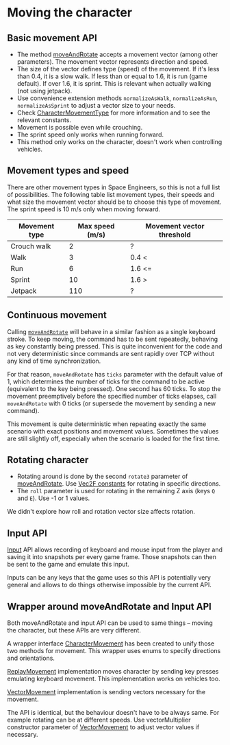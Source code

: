 # Moving the character

## Basic movement API

- The method [moveAndRotate]( https://iv4xr-project.github.io/iv4xr-se-plugin/space-engineers-api/spaceEngineers.controller/-character/move-and-rotate.html)
accepts a movement vector (among other parameters). The movement vector represents direction and speed.
- The size of the vector defines type (speed) of the movement. If it's less than 0.4, it is a slow walk. If less than or equal to 1.6,
  it is run (game default). If over 1.6, it is sprint. This is relevant when actually walking (not using jetpack).
- Use convenience extension methods `normalizeAsWalk`, `normalizeAsRun`, `normalizeAsSprint` to adjust a vector size to
  your needs.
- Check [CharacterMovementType](https://iv4xr-project.github.io/iv4xr-se-plugin/space-engineers-api/spaceEngineers.model/-character-movement-type/index.html)
for more information and to see the relevant constants.
- Movement is possible even while crouching.
- The sprint speed only works when running forward.
- This method only works on the character, doesn't work when controlling vehicles.

## Movement types and speed

There are other movement types in Space Engineers, so this is not a full list of possibilities. The following table list movement types, their speeds and what size the movement vector should be to choose this type of movement. The sprint speed is 10 m/s only when moving forward.

| Movement type | Max speed (m/s) | Movement vector threshold |
| --- | --- | --- |
| Crouch walk |   2  | ? |
| Walk        |   3  | 0.4 <  |
| Run         |   6  | 1.6 <= |
| Sprint      |  10  | 1.6 > |
| Jetpack     | 110  | ? |

## Continuous movement

Calling [`moveAndRotate`](https://iv4xr-project.github.io/iv4xr-se-plugin/space-engineers-api/spaceEngineers.controller/-character/move-and-rotate.html)
will behave in a similar fashion as a single keyboard stroke. To keep moving, the command has to be sent repeatedly,
behaving as key constantly being pressed. This is quite inconvenient for the code and not very deterministic since
commands are sent rapidly over TCP without any kind of time synchronization.

For that reason, `moveAndRotate` has `ticks` parameter with the default value of 1, which determines the number of ticks
for the command to be active (equivalent to the key being pressed). One second has 60 ticks. To stop the movement
preemptively before the specified number of ticks elapses, call `moveAndRotate` with 0 ticks (or supersede the movement
by sending a new command).

This movement is quite deterministic when repeating exactly the same scenario with exact positions and movement values.
Sometimes the values are still slightly off, especially when the scenario is loaded for the first time.

## Rotating character

- Rotating around is done by the second `rotate3` parameter
  of [moveAndRotate](https://iv4xr-project.github.io/iv4xr-se-plugin/space-engineers-api/spaceEngineers.controller/-character/move-and-rotate.html).
  Use [Vec2F constants](https://iv4xr-project.github.io/iv4xr-se-plugin/space-engineers-api/spaceEngineers.model/-vec2-f/-companion/index.html)
  for rotating in specific directions.
- The `roll` parameter is used for rotating in the remaining Z axis (keys `Q` and `E`). Use -1 or 1 values.

We didn't explore how roll and rotation vector size affects rotation.

## Input API

[Input](https://iv4xr-project.github.io/iv4xr-se-plugin/space-engineers-api/spaceEngineers.controller/-input/index.html)
API allows recording of keyboard and mouse input from the player and saving it into snapshots per every game frame.
Those snapshots can then be sent to the game and emulate this input.

Inputs can be any keys that the game uses so this API is potentially very general and allows to do things otherwise impossible by
the current API.


## Wrapper around moveAndRotate and Input API

Both moveAndRotate and input API can be used to same things – moving the character, but these APIs are very different.

A wrapper
interface [CharacterMovement](https://iv4xr-project.github.io/iv4xr-se-plugin/space-engineers-api/spaceEngineers.movement/-character-movement/index.html)
has been created to unify those two methods for movement. This wrapper uses enums to specify directions and orientations.

[ReplayMovement](https://iv4xr-project.github.io/iv4xr-se-plugin/space-engineers-api/spaceEngineers.movement/-replay-movement/index.html)
implementation moves character by sending key presses emulating keyboard movement.
This implementation works on vehicles too.

[VectorMovement](https://iv4xr-project.github.io/iv4xr-se-plugin/space-engineers-api/spaceEngineers.movement/-vector-movement/index.html)
implementation is sending vectors necessary for the movement.

The API is identical, but the behaviour doesn't have to be always same. For example rotating can be at different speeds.
Use vectorMultiplier constructor parameter
of [VectorMovement](https://iv4xr-project.github.io/iv4xr-se-plugin/space-engineers-api/spaceEngineers.movement/-vector-movement/index.html)
to adjust vector values if necessary.
